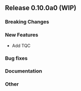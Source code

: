 ## Release 0.10.0a0 (WIP)

### Breaking Changes

### New Features
- Add TQC

### Bug fixes

### Documentation

### Other

